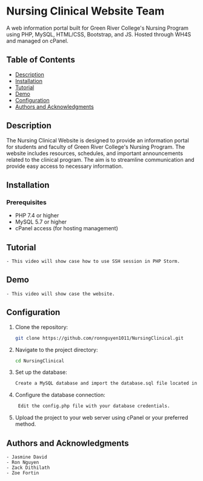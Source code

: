 # Nursing Clinical Website Team

A web information portal built for Green River College's Nursing Program using PHP, MySQL, HTML/CSS, Bootstrap, and JS.
Hosted through WH4S and managed on cPanel.

## Table of Contents

- [Description](#description)
- [Installation](#installation)
- [Tutorial](#tutorial)
- [Demo](#tutorDemoial)
- [Configuration](#configuration)
- [Authors and Acknowledgments](#authors)


## Description

The Nursing Clinical Website is designed to provide an information portal for students and faculty of Green River College's Nursing Program. The website includes resources, schedules, and important announcements related to the clinical program. The aim is to streamline communication and provide easy access to necessary information.

## Installation

### Prerequisites

- PHP 7.4 or higher
- MySQL 5.7 or higher
- cPanel access (for hosting management)

## Tutorial
    - This video will show case how to use SSH session in PHP Storm.

## Demo
    - This video will show case the website. 

## Configuration

1. Clone the repository:
   ```bash
   git clone https://github.com/ronnguyen1011/NursingClinical.git

2. Navigate to the project directory:
    ```bash
   cd NursingClinical

3. Set up the database:
    ```bash
   Create a MySQL database and import the database.sql file located in the db folder.
4. Configure the database connection:
   ```bash
    Edit the config.php file with your database credentials.
5. Upload the project to your web server using cPanel or your preferred method.

## Authors and Acknowledgments
    - Jasmine David 
    - Ron Nguyen
    - Zack Dithilath
    - Zoe Fortin